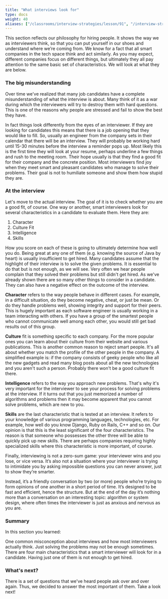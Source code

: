 ```yaml
---
title: "What interviews look for"
type: docs
weight: 40
aliases: ["/classrooms/interview-strategies/lesson/91", "/interview-strategies/what-interviewers-are-looking-for"]
---
```

This section reflects our philosophy for hiring people. It shows the way we as interviewers think, so that you can put yourself in our shoes and understand where we’re coming from. We know for a fact that all smart companies in the tech space think and act similarly. As you may expect, different companies focus on different things, but ultimately they all pay attention to the same basic set of characteristics. We will look at what they are below.

### The big misunderstanding

Over time we've realized that many job candidates have a complete misunderstanding of what the interview is about. Many think of it as a war during which the interviewers will try to destroy them with hard questions. This is one of the reasons why people are stressed and fail to show the best they have.

In fact things look differently from the eyes of an interviewer. If they are looking for candidates this means that there is a job opening that they would like to fill. So, usually an engineer from the company sets in their calendar that there will be an interview. They will probably be working hard until 15-30 minutes before the interview a reminder pops up. Most likely this is the first time they will look at your resume, perhaps underline a few things and rush to the meeting room. Their hope usually is that they find a good fit for their company and the concrete position. Most interviewers find joy when they meet smart and pleasant candidates who manage to solve their problems. Their goal is not to humiliate someone and show them how stupid they are.

### At the interview

Let's move to the actual interview. The goal of it is to check whether you are a good fit, of course. One way or another, smart interviewers look for several characteristics in a candidate to evaluate them. Here they are:

1. Character
2. Culture Fit
3. Intelligence
4. Skills

How you score on each of these is going to ultimately determine how well you do. Being great at any one of them (e.g. knowing the source of Java by heart) is usually insufficient to get hired. Many candidates assume that the highlight of their interview is to solve the given problems. It is essential to do that but is not enough, as we will see. Very often we hear people complain that they solved their problems but still didn't get hired. As we've already shown there are so many other things to consider in a candidate. They can also have a negative effect on the outcome of the interview.

**Character** refers to the way people behave in different cases. For example, in a difficult situation, do they become negative, cheat, or just be mean. Or do they handle problems well, showing integrity and support for their peers. This is hugely important as each software engineer is usually working in a team interacting with others. If you have a group of the smartest people who cannot communicate well among each other, you would still get bad results out of this group.

**Culture** fit is something specific to each company. For the more popular ones you can learn about their culture from their website and various publications. This is another common reason to reject smart people. It's all about whether you match the profile of the other people in the company. A simplified example is: if the company consists of geeky people who like all the new gadgets and read many blog posts about all the new technologies and you aren't such a person. Probably there won't be a good culture fit there.

**Intelligence** refers to the way you approach new problems. That's why it's very important for the interviewer to see your process for solving problems at the interview. If it turns out that you just memorized a number of algorithms and problems then it may become apparent that you cannot solve problems, which are new to you.

**Skills** are the last characteristic that is tested at an interview. It refers to your knowledge of various programming languages, technologies, etc. For example, how well do you know Django, Ruby on Rails, C++ and so on. Our opinion is that this is the least significant of the four characteristics. The reason is that someone who possesses the other three will be able to quickly pick up new skills. There are perhaps companies requiring highly specialized skills where this characteristic is more important, of course.

Finally, interviewing is not a zero-sum game: your interviewer wins and you lose, or vice versa. It’s also not a situation where your interviewer is trying to intimidate you by asking impossible questions you can never answer, just to show they’re smarter.

Instead, it’s a friendly conversation by two (or more) people who’re trying to form opinions of one another in a short period of time. It’s designed to be fast and efficient, hence the structure. But at the end of the day it’s nothing more than a conversation on an interesting topic: algorithm or system design, where often times the interviewer is just as anxious and nervous as you are.

### Summary

In this section you learned:

One common misconception about interviews and how most interviewers actually think.
Just solving the problems may not be enough sometimes.
There are four main characteristics that a smart interviewer will look for in a candidate. Having just one of them is not enough to get hired.

### What's next?

There is a set of questions that we've heard people ask over and over again. Thus, we decided to answer the most important of them. Take a look next!
